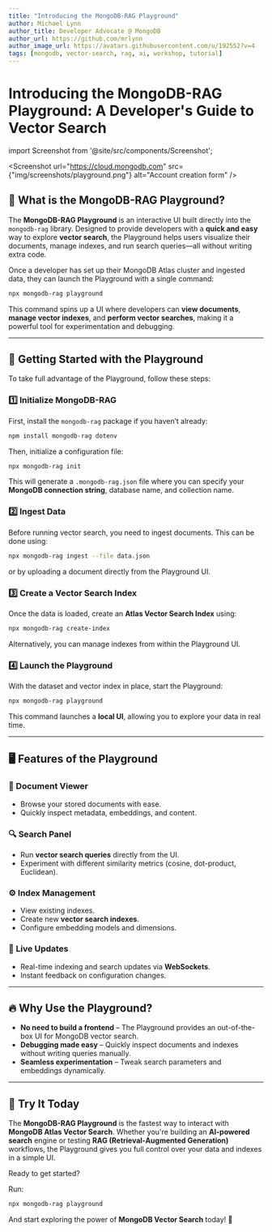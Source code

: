 ```yaml
---
title: "Introducing the MongoDB-RAG Playground"
author: Michael Lynn
author_title: Developer Advocate @ MongoDB
author_url: https://github.com/mrlynn
author_image_url: https://avatars.githubusercontent.com/u/192552?v=4
tags: [mongodb, vector-search, rag, ai, workshop, tutorial]
---
```

# Introducing the MongoDB-RAG Playground: A Developer's Guide to Vector Search

import Screenshot from '@site/src/components/Screenshot';

<Screenshot url="https://cloud.mongodb.com" src={"img/screenshots/playground.png"} alt="Account creation form" />

## 🚀 What is the MongoDB-RAG Playground?

The **MongoDB-RAG Playground** is an interactive UI built directly into the `mongodb-rag` library. Designed to provide developers with a **quick and easy** way to explore **vector search**, the Playground helps users visualize their documents, manage indexes, and run search queries—all without writing extra code.

Once a developer has set up their MongoDB Atlas cluster and ingested data, they can launch the Playground with a single command:

```sh
npx mongodb-rag playground
```

This command spins up a UI where developers can **view documents**, **manage vector indexes**, and **perform vector searches**, making it a powerful tool for experimentation and debugging.

---

## 🔧 Getting Started with the Playground

To take full advantage of the Playground, follow these steps:

### 1️⃣ Initialize MongoDB-RAG
First, install the `mongodb-rag` package if you haven’t already:

```sh
npm install mongodb-rag dotenv
```

Then, initialize a configuration file:

```sh
npx mongodb-rag init
```

This will generate a `.mongodb-rag.json` file where you can specify your **MongoDB connection string**, database name, and collection name.

### 2️⃣ Ingest Data
Before running vector search, you need to ingest documents. This can be done using:

```sh
npx mongodb-rag ingest --file data.json
```

or by uploading a document directly from the Playground UI.

### 3️⃣ Create a Vector Search Index
Once the data is loaded, create an **Atlas Vector Search Index** using:

```sh
npx mongodb-rag create-index
```

Alternatively, you can manage indexes from within the Playground UI.

### 4️⃣ Launch the Playground
With the dataset and vector index in place, start the Playground:

```sh
npx mongodb-rag playground
```

This command launches a **local UI**, allowing you to explore your data in real time.

---

## 🖥️ Features of the Playground

### 📂 Document Viewer
- Browse your stored documents with ease.
- Quickly inspect metadata, embeddings, and content.

### 🔍 Search Panel
- Run **vector search queries** directly from the UI.
- Experiment with different similarity metrics (cosine, dot-product, Euclidean).

### ⚙️ Index Management
- View existing indexes.
- Create new **vector search indexes**.
- Configure embedding models and dimensions.

### 📡 Live Updates
- Real-time indexing and search updates via **WebSockets**.
- Instant feedback on configuration changes.

---

## 🔥 Why Use the Playground?

- **No need to build a frontend** – The Playground provides an out-of-the-box UI for MongoDB vector search.
- **Debugging made easy** – Quickly inspect documents and indexes without writing queries manually.
- **Seamless experimentation** – Tweak search parameters and embeddings dynamically.

---

## 🎯 Try It Today
The **MongoDB-RAG Playground** is the fastest way to interact with **MongoDB Atlas Vector Search**. Whether you're building an **AI-powered search** engine or testing **RAG (Retrieval-Augmented Generation)** workflows, the Playground gives you full control over your data and indexes in a simple UI.

Ready to get started?

Run:

```sh
npx mongodb-rag playground
```

And start exploring the power of **MongoDB Vector Search** today! 🚀

